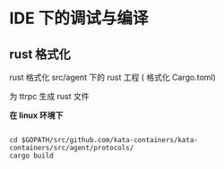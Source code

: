 # IDE 下的调试与编译

## rust 格式化 

rust 格式化 src/agent 下的 rust 工程 ( 格式化 Cargo.toml)

为 ttrpc 生成 rust 文件

**在 linux 环境下**

```shell

cd $GOPATH/src/github.com/kata-containers/kata-containers/src/agent/protocols/
cargo build 
```
